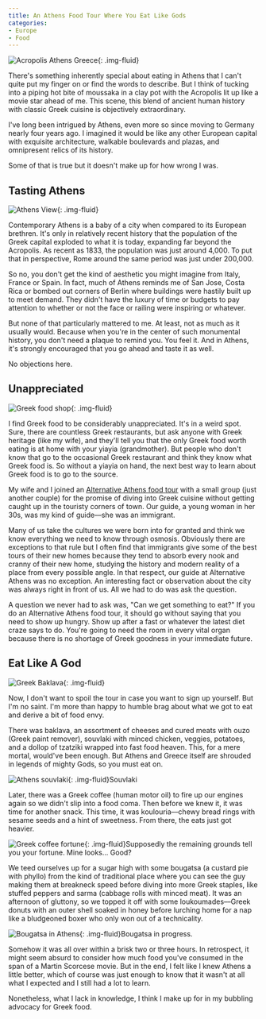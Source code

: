 ```yaml
---
title: An Athens Food Tour Where You Eat Like Gods
categories:
- Europe
- Food
---
```


![Acropolis Athens Greece](https://withoutapath.com/wp-content/uploads/2020/06/IMG_1073.jpg){: .img-fluid}

There's something inherently special about eating in Athens that I can't quite put my finger on or find the words to describe. But I think of tucking into a piping hot bite of moussaka in a clay pot with the Acropolis lit up like a movie star ahead of me. This scene, this blend of ancient human history with classic Greek cuisine is objectively extraordinary.

I've long been intrigued by Athens, even more so since moving to Germany nearly four years ago. I imagined it would be like any other European capital with exquisite architecture, walkable boulevards and plazas, and omnipresent relics of its history.

Some of that is true but it doesn't make up for how wrong I was.

<!-- more -->

## Tasting Athens

![Athens View](https://withoutapath.com/wp-content/uploads/2020/06/IMG_1078.jpg){: .img-fluid}

Contemporary Athens is a baby of a city when compared to its European brethren. It's only in relatively recent history that the population of the Greek capital exploded to what it is today, expanding far beyond the Acropolis. As recent as 1833, the population was just around 4,000. To put that in perspective, Rome around the same period was just under 200,000.

So no, you don't get the kind of aesthetic you might imagine from Italy, France or Spain. In fact, much of Athens reminds me of San Jose, Costa Rica or bombed out corners of Berlin where buildings were hastily built up to meet demand. They didn't have the luxury of time or budgets to pay attention to whether or not the face or railing were inspiring or whatever.

But none of that particularly mattered to me. At least, not as much as it usually would. Because when you're in the center of such monumental history, you don't need a plaque to remind you. You feel it. And in Athens, it's strongly encouraged that you go ahead and taste it as well.

No objections here.

## Unappreciated

![Greek food shop](https://withoutapath.com/wp-content/uploads/2020/06/IMG_1100.jpg){: .img-fluid}

I find Greek food to be considerably unappreciated. It's in a weird spot. Sure, there are countless Greek restaurants, but ask anyone with Greek heritage (like my wife), and they'll tell you that the only Greek food worth eating is at home with your yiayia (grandmother). But people who don't know that go to the occasional Greek restaurant and think they know what Greek food is. So without a yiayia on hand, the next best way to learn about Greek food is to go to the source.

My wife and I joined an [Alternative Athens food tour](https://www.alternativeathens.com/) with a small group (just another couple) for the promise of diving into Greek cuisine without getting caught up in the touristy corners of town. Our guide, a young woman in her 30s, was my kind of guide––she was an immigrant. 

Many of us take the cultures we were born into for granted and think we know everything we need to know through osmosis. Obviously there are exceptions to that rule but I often find that immigrants give some of the best tours of their new homes because they tend to absorb every nook and cranny of their new home, studying the history and modern reality of a place from every possible angle. In that respect, our guide at Alternative Athens was no exception. An interesting fact or observation about the city was always right in front of us. All we had to do was ask the question.

A question we never had to ask was, "Can we get something to eat?" If you do an Alternative Athens food tour, it should go without saying that you need to show up hungry. Show up after a fast or whatever the latest diet craze says to do. You're going to need the room in every vital organ because there is no shortage of Greek goodness in your immediate future.

## Eat Like A God

![Greek Baklava](https://withoutapath.com/wp-content/uploads/2020/06/IMG_1094.jpg){: .img-fluid}

Now, I don't want to spoil the tour in case you want to sign up yourself. But I'm no saint. I'm more than happy to humble brag about what we got to eat and derive a bit of food envy.

There was baklava, an assortment of cheeses and cured meats with ouzo (Greek paint remover), souvlaki with minced chicken, veggies, potatoes, and a dollop of tzatziki wrapped into fast food heaven. This, for a mere mortal, would've been enough. But Athens and Greece itself are shrouded in legends of mighty Gods, so you must eat on. 

![Athens souvlaki](https://withoutapath.com/wp-content/uploads/2020/06/IMG_1106.jpg){: .img-fluid}Souvlaki

Later, there was a Greek coffee (human motor oil) to fire up our engines again so we didn't slip into a food coma. Then before we knew it, it was time for another snack. This time, it was koulouria––chewy bread rings with sesame seeds and a hint of sweetness. From there, the eats just got heavier. 

![Greek coffee fortune](https://withoutapath.com/wp-content/uploads/2020/06/IMG_1110.jpg){: .img-fluid}Supposedly the remaining grounds tell you your fortune. Mine looks... Good?

We teed ourselves up for a sugar high with some bougatsa (a custard pie with phyllo) from the kind of traditional place where you can see the guy making them at breakneck speed before diving into more Greek staples, like stuffed peppers and sarma (cabbage rolls with minced meat). It was an afternoon of gluttony, so we topped it off with some loukoumades––Greek donuts with an outer shell soaked in honey before lurching home for a nap like a bludgeoned boxer who only won out of a technicality.

![Bougatsa in Athens](https://withoutapath.com/wp-content/uploads/2020/06/IMG_1119.jpg){: .img-fluid}Bougatsa in progress.

Somehow it was all over within a brisk two or three hours. In retrospect, it might seem absurd to consider how much food you've consumed in the span of a Martin Scorcese movie. But in the end, I felt like I knew Athens a little better, which of course was just enough to know that it wasn't at all what I expected and I still had a lot to learn.

Nonetheless, what I lack in knowledge, I think I make up for in my bubbling advocacy for Greek food.

